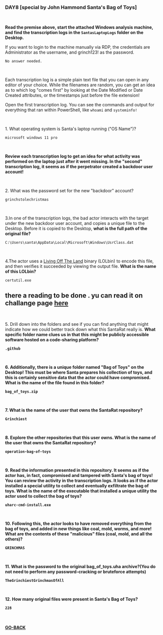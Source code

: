 <h3 align="left">DAY8 [special by John Hammond Santa's Bag of Toys]
</h3>
<br>
<b><p align="left">Read the premise above, start the attached Windows analysis machine, and find the transcription logs in the <code>SantasLaptopLogs</code> folder on the Desktop.<p></b>
<p>If you want to login to the machine manually via RDP, the credentials are Administrator as the username, and grinch123! as the password.</p>
  
```
No answer needed.
```
<br>
<p>Each transcription log is a simple plain text file that you can open in any editor of your choice. While the filenames are random, you can get an idea as to which log "comes first" by looking at the Date Modified or Date Created attributes, or the timestamps just before the file extension!</p>
<p>Open the first transcription log. You can see the commands and output for everything that ran within PowerShell, like <code>whoami</code> and <code>systeminfo!</code> </p>
<br>
<p align="left">1. What operating system is Santa's laptop running ("OS Name")?</p>
  
```
microsoft windows 11 pro
```
<br>
<p><b>Review each transcription log to get an idea for what activity was performed on the laptop just after it went missing. In the "second" transcription log, it seems as if the perpetrator created a backdoor user account!</b></p>
<br>
<p align="left">2. What was the password set for the new "backdoor" account?</p>
  
```
grinchstolechristmas
```
<br>
<p align="left">3.In one of the transcription logs,  the bad actor interacts with the target under the new backdoor user account, and copies a unique file to the Desktop. Before it is copied to the Desktop, <b>what is the full path of the original file?</b></p>
  
```
C:\Users\santa\AppData\Local\Microsoft\Windows\UsrClass.dat
```
<br>
<p align="left">4.The actor uses a <a href="https://lolbas-project.github.io/lolbas/Binaries/Certutil/">Living Off The Land</a> binary (LOLbin) to encode this file, and then verifies it succeeded by viewing the output file. <b>What is the name of this LOLbin?</b></p>
  
```
certutil.exe
```

<h2>there a reading to be done . yu can read it on challange page <a href="https://tryhackme.com/room/adventofcyber3">here</a></h2>
<br>
<p align="left">5. Drill down into the folders and see if you can find anything that might indicate how we could better track down what this SantaRat really is. <b>What specific folder name clues us in that this might be publicly accessible software hosted on a code-sharing platform?<b></p>
  
```
.github
```
<br>
<p align="left">6. Additionally, there is a unique folder named "Bag of Toys" on the Desktop! This must be where Santa prepares his collection of toys, and this is certainly sensitive data that the actor could have compromised. <b>What is the name of the file found in this folder?</b></p>
  
```
bag_of_toys.zip
```
<br>
<p align="left">7. <b>What is the name of the user that owns the SantaRat repository?</b></p>
  
```
Grinchiest
```
<br>
<p align="left">8. Explore the other repositories that this user owns. <b>What is the name of the user that owns the SantaRat repository?</b></p>
  
```
operation-bag-of-toys
```
<br>
<p align="left">9. Read the information presented in this repository. It seems as if the actor has, in fact, compromised and tampered with Santa's bag of toys! You can review the activity in the transcription logs. It looks as if the actor installed a special utility to collect and eventually exfiltrate the bag of toys. <b>What is the name of the executable that installed a unique utility the actor used to collect the bag of toys?</b>
</p>
  
```
uharc-cmd-install.exe
```
<br>
<p align="left">10. Following this, the actor looks to have removed everything from the bag of toys, and added in new things like coal, mold, worms, and more! <b>What are the contents of these "malicious" files (coal, mold, and all the others)?</b><p>
  
```
GRINCHMAS
```
<br>
  <p align="left">11. <b>What is the password to the original bag_of_toys.uha archive?</b>(You do not need to perform any password-cracking or bruteforce attempts)<p>
  
```
TheGrinchiestGrinchmasOfAll
```
<br>
  <p align="left">12. <b>How many original files were present in Santa's Bag of Toys?</b><p>
  
```
228
```
<br><br>
<a href="https://github.com/n00bcooD3R/advent-of-cyber3">GO-BACK</a>



  
